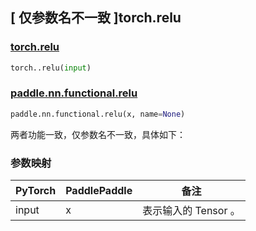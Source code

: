 ## [ 仅参数名不一致 ]torch.relu

### [torch.relu]()

```python
torch..relu(input)
```

### [paddle.nn.functional.relu](https://www.paddlepaddle.org.cn/documentation/docs/zh/develop/api/paddle/nn/functional/relu_cn.html#relu)

```python
paddle.nn.functional.relu(x, name=None)
```

两者功能一致，仅参数名不一致，具体如下：
### 参数映射
| PyTorch       | PaddlePaddle | 备注                                                   |
| ------------- | ------------ | ------------------------------------------------------ |
| input           | x           | 表示输入的 Tensor 。               |
